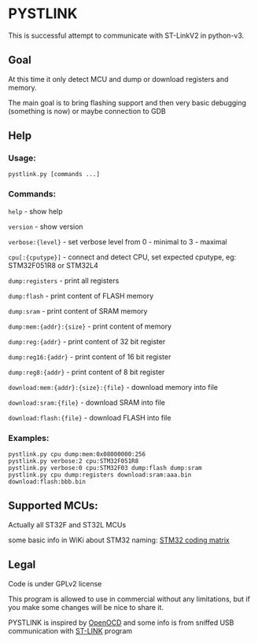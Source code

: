 # PYSTLINK

This is successful attempt to communicate with ST-LinkV2 in python-v3.

## Goal

 At this time it only detect MCU and dump or download registers and memory.

The main goal is to bring flashing support and then very basic debugging (something is now) or maybe connection to GDB

## Help

### Usage:
  `pystlink.py [commands ...]`

### Commands:
  `help` - show help

  `version` - show version

  `verbose:{level}` - set verbose level from 0 - minimal to 3 - maximal

  `cpu[:{cputype}]` - connect and detect CPU, set expected cputype, eg: STM32F051R8 or STM32L4

  `dump:registers` - print all registers

  `dump:flash` - print content of FLASH memory

  `dump:sram` - print content of SRAM memory

  `dump:mem:{addr}:{size}` - print content of memory

  `dump:reg:{addr}` - print content of 32 bit register

  `dump:reg16:{addr}` - print content of 16 bit register

  `dump:reg8:{addr}` - print content of 8 bit register

  `download:mem:{addr}:{size}:{file}` - download memory into file

  `download:sram:{file}` - download SRAM into file

  `download:flash:{file}` - download FLASH into file

### Examples:
```
pystlink.py cpu dump:mem:0x08000000:256
pystlink.py verbose:2 cpu:STM32F051R8
pystlink.py verbose:0 cpu:STM32F03 dump:flash dump:sram
pystlink.py cpu dump:registers download:sram:aaa.bin download:flash:bbb.bin
```

## Supported MCUs:

Actually all ST32F and ST32L MCUs

some basic info in WiKi about STM32 naming: [STM32 coding matrix](https://github.com/pavelrevak/pystlink/wiki/STM32-coding-matrix)

## Legal

Code is under GPLv2 license

This program is allowed to use in commercial without any limitations, but if you make some changes will be nice to share it.

PYSTLINK is inspired by [OpenOCD](http://openocd.org/) and some info is from sniffed USB communication with [ST-LINK](http://www.st.com/web/en/catalog/tools/PF258168) program
